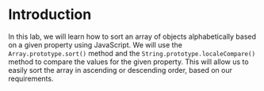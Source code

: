 # Introduction

In this lab, we will learn how to sort an array of objects alphabetically based on a given property using JavaScript. We will use the `Array.prototype.sort()` method and the `String.prototype.localeCompare()` method to compare the values for the given property. This will allow us to easily sort the array in ascending or descending order, based on our requirements.
